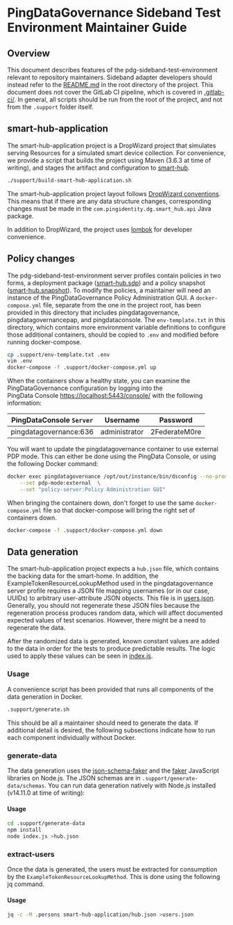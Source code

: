 # PingDataGovernance Sideband Test Environment Maintainer Guide

## Overview

This document describes features of the pdg-sideband-test-environment relevant to repository maintainers. Sideband
adapter developers should instead refer to the [README.md](../README.md) in the root directory of the project.
This document does not cover the GitLab CI pipeline, which is covered in [.gitlab-ci/](../.gitlab-ci/).
In general, all scripts should be run from the root of the project, and not from the `.support` folder itself.

## smart-hub-application

The smart-hub-application project is a DropWizard project that simulates serving Resources for a simulated smart
device collection. For convenience, we provide a script that builds the project using Maven (3.6.3 at time of writing),
and stages the artifact and configuration to [smart-hub](../smart-hub).

```bash
./support/build-smart-hub-application.sh
```

The smart-hub-application project layout follows
[DropWizard conventions](https://www.dropwizard.io/en/latest/manual/core.html#organizing-your-project). This means that
if there are any data structure changes, corresponding changes must be made in the
  `com.pingidentity.dg.smart_hub.api` Java package.

In addition to DropWizard, the project uses [lombok](https://projectlombok.org/) for developer convenience.

## Policy changes

The pdg-sideband-test-environment server profiles contain policies in two forms, a deployment package 
([smart-hub.sdp](../server-profiles/pingdatagovernance/instance/smart-hub.sdp)) and a policy snapshot
([smart-hub.snapshot](../server-profiles/pingdatagovernancepap/policies/smart-hub.snapshot)). To modify the policies,
a maintainer will need an instance of the PingDataGovernance Policy Administration GUI. A `docker-compose.yml` file, 
separate from the one in the project root, has been provided in this directory that includes pingdatagovernance, 
pingdatagovernancepap, and pingdataconsole. The `env-template.txt` in this directory, which contains more environment 
variable definitions to configure those additional containers, should be copied to `.env` and modified before running 
docker-compose.

```bash
cp .support/env-template.txt .env
vim .env
docker-compose -f .support/docker-compose.yml up
```

When the containers show a healthy state, you can examine the PingDataGovernance configuration by logging into the    
PingData Console [https://localhost:5443/console/](https://localhost:5443/console/) with the following information:    
    
   | PingDataConsole `Server`     | Username      | Password      |    
   | ---------------------------- | ------------- | ------------- |    
   | pingdatagovernance:636       | administrator | 2FederateM0re |

You will want to update the pingdatagovernance container to use external PDP mode. This can either be done using the 
PingData Console, or using the following Docker command:

```bash
docker exec pingdatagovernance /opt/out/instance/bin/dsconfig --no-prompt set-policy-decision-service-prop \
    --set pdp-mode:external  \
    --set "policy-server:Policy Administration GUI" 
```

When bringing the containers down, don't forget to use the same `docker-compose.yml` file so that docker-compose will
bring the right set of containers down.

```bash
docker-compose -f .support/docker-compose.yml down
```

## Data generation

The smart-hub-application project expects a `hub.json` file, which contains the backing data for the smart-home. In
addition, the ExampleTokenResourceLookupMethod used in the pingdatagovernance server profile requires a JSON file
mapping usernames (or in our case, UUIDs) to arbitrary user-attribute JSON objects. This file is in
[users.json](../server-profiles/pingdatagovernance/instance/users.json). Generally, you should not 
regenerate these JSON files because the regeneration process produces random data, which will affect documented 
expected values of test scenarios.  However, there might be a need to regenerate the data.

After the randomized data is generated, known constant values are added to the data in order for the tests to produce
predictable results. The logic used to apply these values can be seen in [index.js](./generate-data/index.js).

### Usage

A convenience script has been provided that runs all components of the data generation in Docker.

```bash
.support/generate.sh
```

This should be all a maintainer should need to generate the data. If additional detail is desired, the following
subsections indicate how to run each component individually without Docker.

### generate-data

The data generation uses the [json-schema-faker](https://github.com/json-schema-faker/json-schema-faker) and the
[faker](https://www.npmjs.com/package/faker) JavaScript libraries on Node.js. The JSON schemas are
in `.support/generate-data/schemas`. You can run data generation natively with Node.js installed (v14.11.0 at time of
writing):

#### Usage

```bash
cd .support/generate-data
npm install
node index.js >hub.json
```

### extract-users

Once the data is generated, the users must be extracted for consumption by the `ExampleTokenResourceLookupMethod`. This
is done using the following jq command.

#### Usage

```bash
jq -c -M .persons smart-hub-application/hub.json >users.json
```

